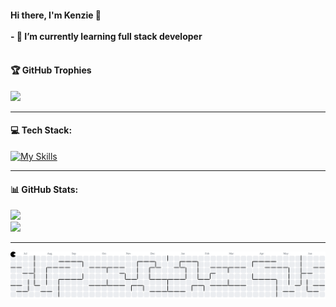 #### Hi there, I'm Kenzie 👋<br><br>- 🌱 I’m currently learning full stack developer <br><br>

#### 🏆 GitHub Trophies
![](https://github-profile-trophy.vercel.app/?username=Yntzie&theme=radical&no-frame=false&no-bg=true&margin-w=4)

---

#### 💻 Tech Stack:
[![My Skills](https://skillicons.dev/icons?i=c,java,html,css,typescript,postgres,python,vue&theme=light)](https://skillicons.dev)

---

#### 📊 GitHub Stats:
![](https://github-readme-stats.vercel.app/api?username=Yntzie&theme=dracula&hide_border=false&include_all_commits=false&count_private=false)<br/>
![](https://nirzak-streak-stats.vercel.app/?user=Yntzie&theme=dracula&hide_border=false)<br/>

---

<picture>
  <source media="(prefers-color-scheme: dark)" srcset="https://raw.githubusercontent.com/Yntzie/Yntzie/output/pacman-contribution-graph-dark.svg">
  <source media="(prefers-color-scheme: light)" srcset="https://raw.githubusercontent.com/Yntzie/Yntzie/output/pacman-contribution-graph.svg">
  <img alt="pacman contribution graph" src="https://raw.githubusercontent.com/Yntzie/Yntzie/output/pacman-contribution-graph.svg">
</picture>

###

<!-- Proudly created with GPRM ( https://gprm.itsvg.in ) -->